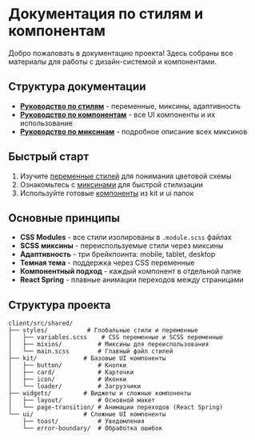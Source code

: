 # Документация по стилям и компонентам

Добро пожаловать в документацию проекта! Здесь собраны все материалы для работы с дизайн-системой и компонентами.

## Структура документации

- [**Руководство по стилям**](./styles-guide.md) - переменные, миксины, адаптивность
- [**Руководство по компонентам**](./components-guide.md) - все UI компоненты и их использование
- [**Руководство по миксинам**](./mixins-guide.md) - подробное описание всех миксинов

## Быстрый старт

1. Изучите [переменные стилей](./styles-guide.md#переменные) для понимания цветовой схемы
2. Ознакомьтесь с [миксинами](./mixins-guide.md) для быстрой стилизации
3. Используйте готовые [компоненты](./components-guide.md) из kit и ui папок

## Основные принципы

- **CSS Modules** - все стили изолированы в `.module.scss` файлах
- **SCSS миксины** - переиспользуемые стили через миксины
- **Адаптивность** - три брейкпоинта: mobile, tablet, desktop
- **Темная тема** - поддержка через CSS переменные
- **Компонентный подход** - каждый компонент в отдельной папке
- **React Spring** - плавные анимации переходов между страницами

## Структура проекта

```
client/src/shared/
├── styles/           # Глобальные стили и переменные
│   ├── variables.scss    # CSS переменные и SCSS переменные
│   ├── mixins/          # Миксины для переиспользования
│   └── main.scss        # Главный файл стилей
├── kit/             # Базовые UI компоненты
│   ├── button/          # Кнопки
│   ├── card/            # Карточки
│   ├── icon/            # Иконки
│   └── loader/          # Загрузчики
├── widgets/         # Виджеты и сложные компоненты
│   ├── layout/          # Основной макет
│   └── page-transition/ # Анимации переходов (React Spring)
└── ui/              # Сложные UI компоненты
    ├── toast/           # Уведомления
    └── error-boundary/  # Обработка ошибок
```
